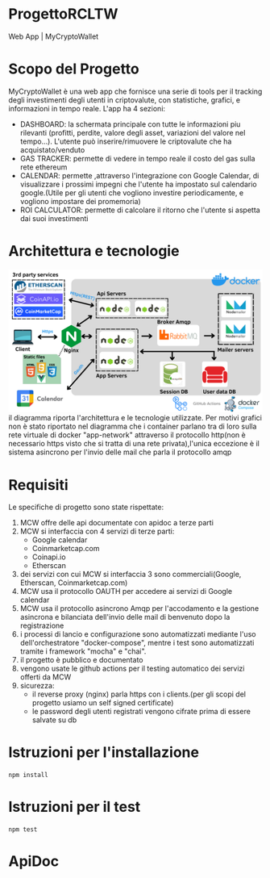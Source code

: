# ProgettoRCLTW
Web App | MyCryptoWallet


# Scopo del Progetto
MyCryptoWallet è una web app che fornisce una serie di tools per il tracking degli investimenti degli utenti in criptovalute, con statistiche, grafici, e informazioni in tempo reale.
L'app ha 4 sezioni:
- DASHBOARD: 
    la schermata principale con tutte le informazioni piu rilevanti (profitti, perdite, valore degli asset, variazioni del valore nel tempo...). L'utente può inserire/rimuovere le criptovalute che ha acquistato/venduto
- GAS TRACKER: 
    permette di vedere in tempo reale il costo del gas sulla rete ethereum
- CALENDAR: 
    permette ,attraverso l'integrazione con Google Calendar, di visualizzare i prossimi impegni che l'utente ha impostato sul calendario google.(Utile per gli utenti che vogliono investire periodicamente, e vogliono impostare dei promemoria)
- ROI CALCULATOR: 
    permette di calcolare il ritorno che l'utente si aspetta dai suoi investimenti
# Architettura e tecnologie
![alt text](./DiagrammaMCW.png)
il diagramma riporta l'architettura e le tecnologie utilizzate.
Per motivi grafici non è stato riportato nel diagramma che i container parlano tra di loro sulla rete virtuale di docker "app-network" attraverso il protocollo http(non è necessario https visto che si tratta di una rete privata),l'unica eccezione è il sistema asincrono per l'invio delle mail che parla il protocollo amqp
# Requisiti
Le specifiche di progetto sono state rispettate:
1. MCW offre delle api documentate con apidoc a terze parti
2. MCW si interfaccia con 4 servizi di terze parti:
    - Google calendar
    - Coinmarketcap.com
    - Coinapi.io
    - Etherscan
3. dei servizi con cui MCW si interfaccia 3 sono commerciali(Google, Etherscan, Coinmarketcap.com)
4. MCW usa il protocollo OAUTH per accedere ai servizi di Google calendar
5. MCW usa il protocollo asincrono Amqp per l'accodamento e la gestione asincrona e bilanciata dell'invio delle mail di benvenuto dopo la registrazione
6. i processi di lancio e configurazione sono automatizzati mediante l'uso dell'orchestratore "docker-compose", mentre i test sono automatizzati tramite i framework "mocha" e "chai".
7. il progetto è pubblico e documentato
8. vengono usate le github actions per il testing automatico dei servizi offerti da MCW
9. sicurezza:
    - il reverse proxy (nginx) parla https con i clients.(per gli scopi del progetto usiamo un self signed certificate)
    - le password degli utenti registrati vengono cifrate prima di essere salvate su db
# Istruzioni per l'installazione
```
npm install
```
# Istruzioni per il test
```
npm test
```
# ApiDoc


